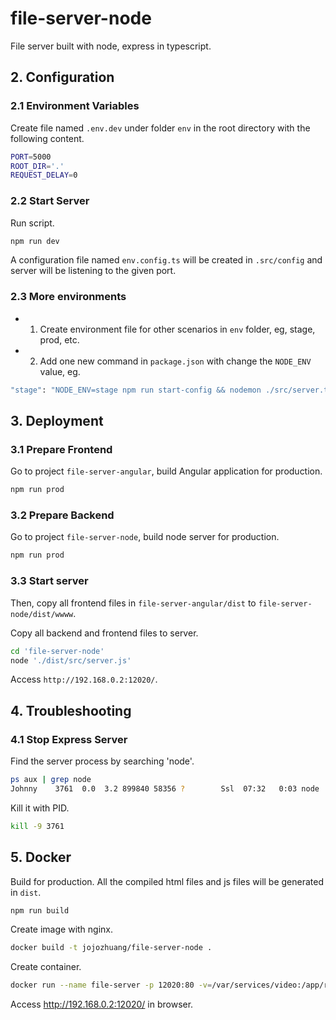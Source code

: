 # file-server-node
File server built with node, express in typescript.

## 2. Configuration
### 2.1 Environment Variables
Create file named `.env.dev` under folder `env` in the root directory with the following content.
```sh
PORT=5000
ROOT_DIR='.'
REQUEST_DELAY=0
```
### 2.2 Start Server
Run script.
```sh
npm run dev
```
A configuration file named `env.config.ts` will be created in `.src/config` and server will be listening to the given port.
### 2.3 More environments
* 1) Create environment file for other scenarios in `env` folder, eg, stage, prod, etc.
* 2) Add one new command in `package.json` with change the `NODE_ENV` value, eg.
```sh
"stage": "NODE_ENV=stage npm run start-config && nodemon ./src/server.ts --ignore ./uploads",
```

## 3. Deployment
### 3.1 Prepare Frontend
Go to project `file-server-angular`, build Angular application for production.
```sh
npm run prod
```
### 3.2 Prepare Backend
Go to project `file-server-node`, build node server for production.
```sh
npm run prod
```
### 3.3 Start server
Then, copy all frontend files in `file-server-angular/dist` to `file-server-node/dist/wwww`.

Copy all backend and frontend files to server.
```sh
cd 'file-server-node'
node './dist/src/server.js'
```
Access `http://192.168.0.2:12020/`.

## 4. Troubleshooting
### 4.1 Stop Express Server
Find the server process by searching 'node'.
```sh
ps aux | grep node
Johnny    3761  0.0  3.2 899840 58356 ?        Ssl  07:32   0:03 node ./dist/src/server.js
```
Kill it with PID.
```sh
kill -9 3761
```

## 5. Docker
Build for production. All the compiled html files and js files will be generated in `dist`.
```sh
npm run build
```
Create image with nginx.
```sh
docker build -t jojozhuang/file-server-node .
```
Create container.
```sh
docker run --name file-server -p 12020:80 -v=/var/services/video:/app/root -v=/var/services/web/fullstack-sites/file-server/www:/app/web -d jojozhuang/file-server-node
```
Access http://192.168.0.2:12020/ in browser.